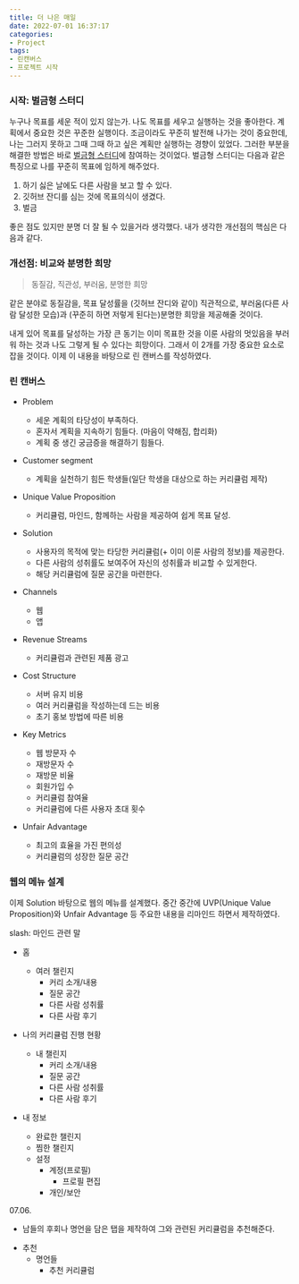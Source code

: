 ```yaml
---
title: 더 나은 매일
date: 2022-07-01 16:37:17
categories:
- Project
tags:
- 린캔버스
- 프로젝트 시작
---
```


### 시작: 벌금형 스터디

누구나 목표를 세운 적이 있지 않는가. 나도 목표를 세우고 실행하는 것을 좋아한다. 계획에서 중요한 것은 꾸준한 실행이다. 조금이라도 꾸준히 발전해 나가는 것이 중요한데, 나는 그러지 못하고 그때 그때 하고 싶은 계획만 실행하는 경향이 있었다. 그러한 부분을 해결한 방법은 바로 [벌금형 스터디](https://github.com/Pushpull7381/everyday_study)에 참여하는 것이었다. 벌금형 스터디는 다음과 같은 특징으로 나를 꾸준히 목표에 임하게 해주었다. 

1. 하기 싫은 날에도 다른 사람을 보고 할 수 있다.
2. 깃허브 잔디를 심는 것에 목표의식이 생겼다.
3. 벌금

좋은 점도 있지만 분명 더 잘 될 수 있을거라 생각했다. 내가 생각한 개선점의 핵심은 다음과 같다.

### 개선점: 비교와 분명한 희망

> 동질감, 직관성, 부러움, 분명한 희망

같은 분야로 동질감을, 목표 달성률을 (깃허브 잔디와 같이) 직관적으로, 부러움(다른 사람 달성한 모습)과 (꾸준히 하면 저렇게 된다는)분명한 희망을 제공해줄 것이다.

내게 있어 목표를 달성하는 가장 큰 동기는 이미 목표한 것을 이룬 사람의 멋있음을 부러워 하는 것과 나도 그렇게 될 수 있다는 희망이다. 그래서 이 2개를 가장 중요한 요소로 잡을 것이다. 이제 이 내용을 바탕으로 린 캔버스를 작성하였다.

### 린 캔버스

- Problem
    - 세운 계획의 타당성이 부족하다.
    - 혼자서 계획을 지속하기 힘들다. (마음이 약해짐, 합리화)
    - 계획 중 생긴 궁금증을 해결하기 힘들다.<br>

- Customer segment
    - 계획을 실천하기 힘든 학생들(일단 학생을 대상으로 하는 커리큘럼 제작)<br>
    
- Unique Value Proposition
    - 커리큘럼, 마인드, 함께하는 사람을 제공하여 쉽게 목표 달성. <br>

<!-- 린캔버스에서 가장 중요한 칸이며, 그만큼 제대로 채워넣기가 어려운 칸이다. 여기에는 왜 당신의 제품이 특별한지 그리고 주의를 끌 가치가 있는지에 대한 걸 쓴다. 차별화 하라. 단 그 차별화가 당신이 풀려는 문제점과 직접적인 관련이 있어야 한다.
얼리 어답터들을 목표로 해라. 기능보다 그 기능으로 인해 고객의 현실에서 얻는 것에 대해 집중하라. 예를 들어 이력서 사이트를 만든다고 할 때, 기능은 '전문적으로 디자인된 템플릿' 이 될 것이고, 이로 인해 얻는 이득은 '시선을 잡아끄는 이력서' 이다. 최종적으로 고객이 얻게 되는 것은 '꿈에 바라던 직업을 가지게 되는 것' 이 될 것이다. 즉 효과적인 uvp = 고객이 원하는 최종 결과 + 적절한 시간 + 부딪히는 난항들 이다.
단어를 신중히 선택하고, 그 단어들을 찜해라. 검색어등에서 우위를 점할 수 있게.
누가/무엇을/왜 에 대해 답을 하라.High-concept pitch 를 만들어 보라. -->

- Solution
    - 사용자의 목적에 맞는 타당한 커리큘럼(+ 이미 이룬 사람의 정보)를 제공한다.
    - 다른 사람의 성취률도 보여주어 자신의 성취률과 비교할 수 있게한다.
    - 해당 커리큘럼에 질문 공간을 마련한다. <br>
    
- Channels
    - 웹
    - 앱 <br>

- Revenue Streams
    - 커리큘럼과 관련된 제품 광고 <br>

<!-- 가격 또한 제품의 일부이다. 가격이 고객을 정의한다. 페트병에 든 물을 500원에 팔 때 만날 수 있는 고객과 5000 원에 팔때 만날 수 있는 고객이 다르다는 뜻이다. 고객의 지불을 통해 가장 빠른 형태의 검증을 해볼 수 있다. 고객한테 돈을 내달라고 하는 것이야말로 가장 힘든 일 중하나다. 만약 누군가 돈을 지불한다면, 당신 제품에 대한 가장 확실하고 빠른 검증이 될 것이다. -->

- Cost Structure
    - 서버 유지 비용
    - 여러 커리큘럼을 작성하는데 드는 비용
    - 초기 홍보 방법에 따른 비용 <br>

- Key Metrics
    - 웹 방문자 수
    - 재방문자 수
    - 재방문 비율
    - 회원가입 수
    - 커리큘럼 참여율
    - 커리큘럼에 다른 사용자 초대 횟수 <br>

- Unfair Advantage
    - 최고의 효율을 가진 편의성
    - 커리큘럼의 성장한 질문 공간 <br>

### 웹의 메뉴 설계

이제 Solution 바탕으로 웹의 메뉴를 설계했다. 중간 중간에 UVP(Unique Value Proposition)와 Unfair Advantage 등 주요한 내용을 리마인드 하면서 제작하였다.


slash: 마인드 관련 말

- 홈
    - 여러 챌린지
        - 커리 소개/내용
        - 질문 공간
        - 다른 사람 성취률
        - 다른 사람 후기

- 나의 커리큘럼 진행 현황
    - 내 챌린지
        - 커리 소개/내용
        - 질문 공간
        - 다른 사람 성취률
        - 다른 사람 후기
- 내 정보
    - 완료한 챌린지
    - 찜한 챌린지
    - 설정
        - 계정(프로필)
            - 프로필 편집
        - 개인/보안

07.06.
+ 남들의 후회나 명언을 담은 탭을 제작하여 그와 관련된 커리큘럼을 추천해준다.

- 추천
    - 명언들
        - 추천 커리큘럼